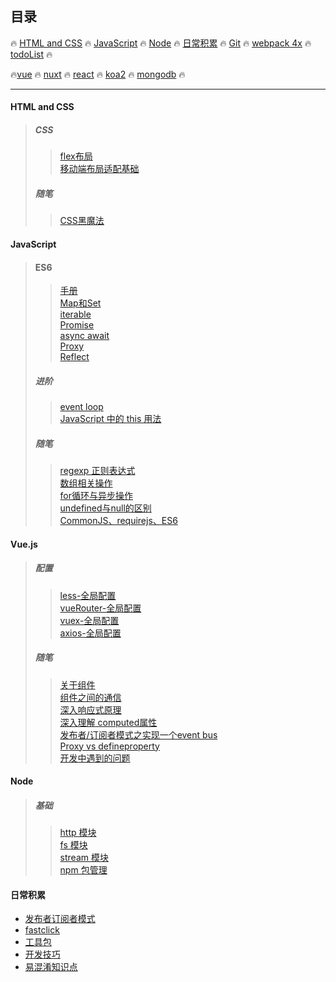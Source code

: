 ## **目录**

:fire: [HTML and CSS](#html-and-css) :fire: [JavaScript](#javascript)  :fire:  [Node](#node)  :fire: [日常积累](#日常积累)  :fire: [Git](/git/readme.md) :fire: [webpack 4x](/webpack/README.md) :fire: [todoList](随笔/todoList.md) :fire:

:fire:[vue](#vuejs) :fire: [nuxt](/Vue/nuxt/README.md) :fire: [react](/react/README.md) :fire: [koa2](/node/koa2/README.md) :fire: [mongodb](/mongodb/README.md) :fire:

---

#### HTML and CSS

> ##### CSS
>
> > [flex布局](/html&css/css/flex布局.md "flex 布局")  
> > [移动端布局适配基础](/html&css/others/移动端适配基础.md)
>
> ##### 随笔
>
> > [CSS黑魔法](/html&css/css/黑魔法.md)

#### JavaScript

> #### ES6
>
> > [手册](/JavaScript/ES6/手册.md)  
> > [Map和Set](/JavaScript/ES6/Map&Set.md)  
> > [iterable](/JavaScript/ES6/iterable.md)  
> > [Promise](/JavaScript/ES6/Promise.md)  
> > [async await](/JavaScript/ES6/async&await.md)  
> > [Proxy](/JavaScript/ES6/proxy.md)  
> > [Reflect](/JavaScript/ES6/Reflect.md)
>
> ##### 进阶
>
> > [event loop](JavaScript/进阶/eventLoop.md)  
> > [JavaScript 中的 this 用法](/JavaScript/随笔/this.md)
>
> ##### 随笔
>
> > [regexp 正则表达式](/JavaScript/随笔/regexp.md)  
> > [数组相关操作](/JavaScript/随笔/Array.md)  
> > [for循环与异步操作](/JavaScript/随笔/for循环与异步操作.md)  
> > [undefined与null的区别](/JavaScript/随笔/undefined&null.md)  
> > [CommonJS、requirejs、ES6 ](/JavaScript/进阶/模块加载.md)

#### Vue.js

> ##### 配置
>
> > [less-全局配置](vue/配置/less-全局配置.md)  
> > [vueRouter-全局配置](/vue/配置/vue-router全局配置.md)  
> > [vuex-全局配置](/vue/配置/vuex-全局配置.md)  
> > [axios-全局配置](/vue/配置/axios-全局配置.md "axios-全局配置")  
>
> ##### 随笔
>
> > [关于组件](/vue/组件.md)  
> > [组件之间的通信](/vue/组件之间的通信.md)  
> > [深入响应式原理](vue/进阶/深入响应式原理.md)  
> > [深入理解 computed属性](/vue/进阶/深入理解computed.md)  
> > [发布者/订阅者模式之实现一个event bus](/vue/实现一个event-bus.md)  
> > [Proxy vs defineproperty](vue/Proxy-defineproperty.md)  
> > [开发中遇到的问题](/vue/coding.md)

#### Node

> ##### 基础
>
> > [http 模块](/node/basics/http.md)  
> > [fs 模块](/node/basics/fs.md)  
> > [stream 模块](/node/basics/stream.md)  
> > [npm 包管理](/node/basics/npm.md)

#### 日常积累

* [发布者订阅者模式](/随笔/发布者订阅者模式.md)
* [fastclick](/随笔/fastclick.md)
* [工具包](/JavaScript/随笔/util.md)
* [开发技巧](/随笔/开发技巧.md)
* [易混淆知识点](/随笔/易混淆知识点.md)



